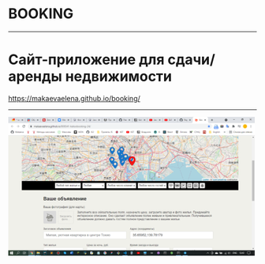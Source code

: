 # BOOKING
---
# Cайт-приложение для сдачи/аренды недвижимости
https://makaevaelena.github.io/booking/

---

<a href="https://makaevaelena.github.io/booking/"><img align="left" width="500" height="" alt="booking" src="./img/screenshot.png"></a>






